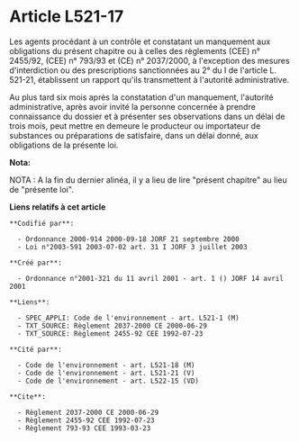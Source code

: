 # Article L521-17

Les agents procédant à un contrôle et constatant un manquement aux obligations du présent chapitre ou à celles des règlements
(CEE) n° 2455/92, (CEE) n° 793/93 et (CE) n° 2037/2000, à l'exception des mesures d'interdiction ou des prescriptions
sanctionnées au 2° du I de l'article L. 521-21, établissent un rapport qu'ils transmettent à l'autorité administrative.

Au plus tard six mois après la constatation d'un manquement, l'autorité administrative, après avoir invité la personne
concernée à prendre connaissance du dossier et à présenter ses observations dans un délai de trois mois, peut mettre en
demeure le producteur ou importateur de substances ou préparations de satisfaire, dans un délai donné, aux obligations de la
présente loi.

**Nota:**

NOTA : A la fin du dernier alinéa, il y a lieu de lire "présent chapitre" au lieu de "présente loi".

**Liens relatifs à cet article**

	**Codifié par**:

	  - Ordonnance 2000-914 2000-09-18 JORF 21 septembre 2000
	  - Loi n°2003-591 2003-07-02 art. 31 I JORF 3 juillet 2003

	**Créé par**:

	  - Ordonnance n°2001-321 du 11 avril 2001 - art. 1 () JORF 14 avril 2001

	**Liens**:

	  - SPEC_APPLI: Code de l'environnement - art. L521-1 (M)
	  - TXT_SOURCE: Règlement 2037-2000 CE 2000-06-29
	  - TXT_SOURCE: Règlement 2455-92 CEE 1992-07-23

	**Cité par**:

	  - Code de l'environnement - art. L521-18 (M)
	  - Code de l'environnement - art. L521-21 (V)
	  - Code de l'environnement - art. L522-15 (VD)

	**Cite**:

	  - Règlement 2037-2000 CE 2000-06-29
	  - Règlement 2455-92 CEE 1992-07-23
	  - Règlement 793-93 CEE 1993-03-23
